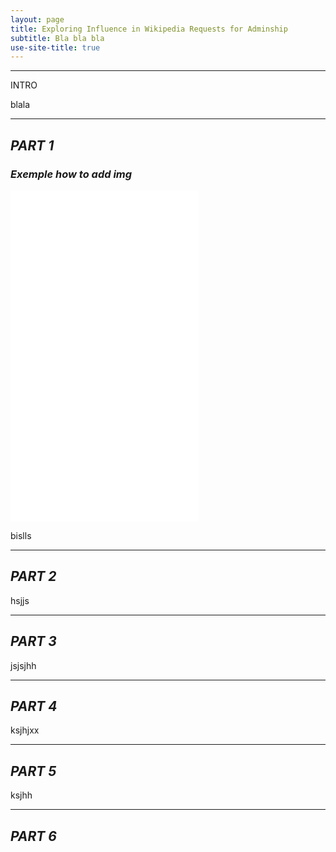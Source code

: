 ```yaml
---
layout: page
title: Exploring Influence in Wikipedia Requests for Adminship
subtitle: Bla bla bla 
use-site-title: true
---
```


--------------------------
<link rel="stylesheet" href="/css/styles.css">
INTRO

blala

--------------------------

## *PART 1* 

### *Exemple how to add img* 
<iframe src="assets/img/crepe.jpg width="750px" height="530px" frameborder="0" position="relative">Title</iframe>

bislls

--------------------------

## *PART 2* 

hsjjs

--------------------------

## *PART 3* 

jsjsjhh

--------------------------

## *PART 4* 

ksjhjxx

--------------------------

## *PART 5* 

ksjhh

--------------------------

## *PART 6* 

